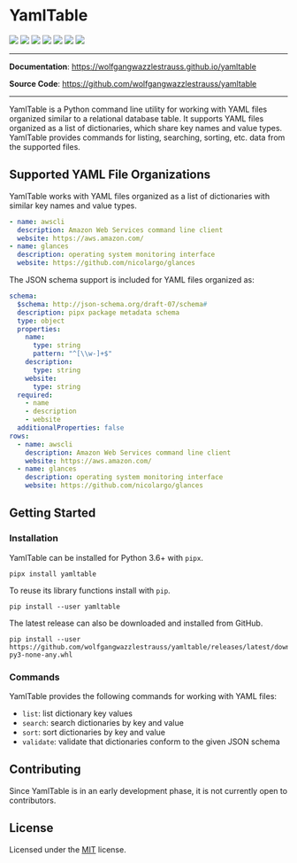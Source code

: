 # YamlTable

![](https://img.shields.io/pypi/v/yamltable)
![](https://img.shields.io/pypi/pyversions/yamltable.svg)
![](https://github.com/wolfgangwazzlestrauss/yamltable/workflows/build/badge.svg)
![](https://codecov.io/gh/wolfgangwazzlestrauss/yamltable/branch/master/graph/badge.svg)
![](https://img.shields.io/badge/code%20style-black-000000.svg)
![](https://img.shields.io/github/repo-size/wolfgangwazzlestrauss/yamltable)
![](https://img.shields.io/github/license/wolfgangwazzlestrauss/yamltable)

---

**Documentation**: https://wolfgangwazzlestrauss.github.io/yamltable

**Source Code**: https://github.com/wolfgangwazzlestrauss/yamltable

---

YamlTable is a Python command line utility for working with YAML files organized
similar to a relational database table. It supports YAML files organized as a
list of dictionaries, which share key names and value types. YamlTable provides
commands for listing, searching, sorting, etc. data from the supported files.

## Supported YAML File Organizations

YamlTable works with YAML files organized as a list of dictionaries with similar
key names and value types.

```yaml
- name: awscli
  description: Amazon Web Services command line client
  website: https://aws.amazon.com/
- name: glances
  description: operating system monitoring interface
  website: https://github.com/nicolargo/glances
```

The JSON schema support is included for YAML files organized as:

```yaml
schema:
  $schema: http://json-schema.org/draft-07/schema#
  description: pipx package metadata schema
  type: object
  properties:
    name:
      type: string
      pattern: "^[\\w-]+$"
    description:
      type: string
    website:
      type: string
  required:
    - name
    - description
    - website
  additionalProperties: false
rows:
  - name: awscli
    description: Amazon Web Services command line client
    website: https://aws.amazon.com/
  - name: glances
    description: operating system monitoring interface
    website: https://github.com/nicolargo/glances
```

## Getting Started

### Installation

YamlTable can be installed for Python 3.6+ with `pipx`.

```console
pipx install yamltable
```

To reuse its library functions install with `pip`.

```console
pip install --user yamltable
```

The latest release can also be downloaded and installed from GitHub.

```console
pip install --user https://github.com/wolfgangwazzlestrauss/yamltable/releases/latest/download/yamltable-py3-none-any.whl
```

### Commands

YamlTable provides the following commands for working with YAML files:

- `list`: list dictionary key values
- `search`: search dictionaries by key and value
- `sort`: sort dictionaries by key and value
- `validate`: validate that dictionaries conform to the given JSON schema

## Contributing

Since YamlTable is in an early development phase, it is not currently open to
contributors.

## License

Licensed under the [MIT](license.txt) license.
